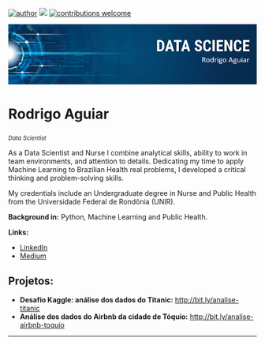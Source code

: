 [![author](https://img.shields.io/badge/author-mr--rodd-red.svg)](https://www.linkedin.com/in/rodrigo-r-aguiar-04b62b52/) [![](https://img.shields.io/badge/python-3.9%2B-blue.svg)](https://www.python.org/downloads/release/python-392/) [![contributions welcome](https://img.shields.io/badge/contributions-welcome-brightgreen.svg?style=flat)](https://github.com/mr-rodd/data_science/issues)

<p align="center">
  <img src="banner_DS.png" >
</p>

# Rodrigo Aguiar
<sub> *Data Scientist* </sub>

As a Data Scientist and Nurse I combine analytical skills, ability to work in team environments, and attention to details. Dedicating my time to apply Machine Learning to Brazilian Health real problems, I developed a critical thinking and problem-solving skills.

My credentials include an Undergraduate degree in Nurse and Public Health from the Universidade Federal de Rondônia (UNIR).

**Background in:** Python, Machine Learning and Public Health.

**Links:**
* [LinkedIn](https://www.linkedin.com/in/rodrigo-r-aguiar-04b62b52/)
* [Medium](https://medium.com/@mr-rodd)


## Projetos:

* **Desafio Kaggle: análise dos dados do Titanic:** http://bit.ly/analise-titanic
* **Análise dos dados do Airbnb da cidade de Tóquio:** http://bit.ly/analise-airbnb-toquio
---





